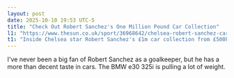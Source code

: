 ```yaml
---
layout: post
date: 2025-10-10 19:53 UTC-5
title: "Check Out Robert Sanchez's One Million Pound Car Collection"
l1: "https://www.thesun.co.uk/sport/36968642/chelsea-robert-sanchez-car-collection-lamborghini-porsche-bmw/"
t1: "Inside Chelsea star Robert Sanchez's £1m car collection from £500k Lamborghini and sporty Porsche to classic 1980s BMW"
---
```


I've never been a big fan of Robert Sanchez as a goalkeeper, but he has a more than decent taste in cars. The BMW e30 325i is pulling a lot of weight.